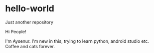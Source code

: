 # hello-world
Just another repository

Hi People!

I'm Aysenur. I'm new in this, trying to learn python, android studio etc.
Coffee and cats forever.
